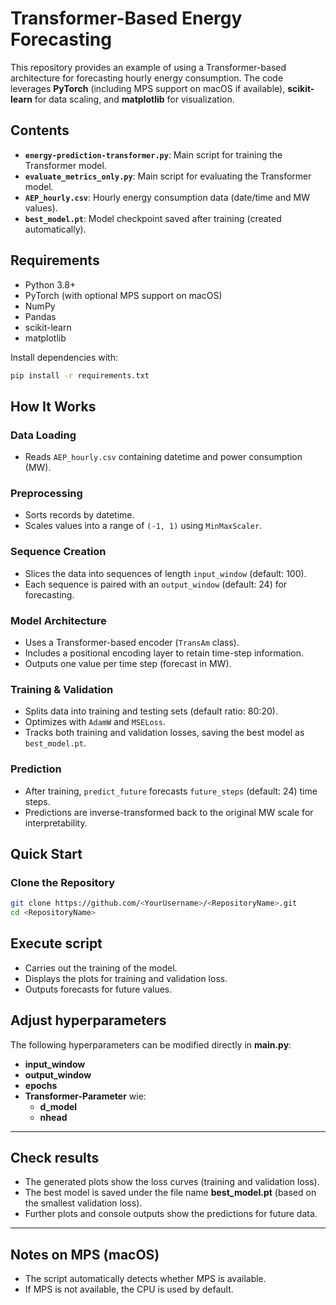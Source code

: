 # Transformer-Based Energy Forecasting

This repository provides an example of using a Transformer-based architecture for forecasting hourly energy consumption. The code leverages **PyTorch** (including MPS support on macOS if available), **scikit-learn** for data scaling, and **matplotlib** for visualization.

## Contents

- **`energy-prediction-transformer.py`**: Main script for training the Transformer model.
- **`evaluate_metrics_only.py`**: Main script for evaluating the Transformer model.
- **`AEP_hourly.csv`**: Hourly energy consumption data (date/time and MW values).
- **`best_model.pt`**: Model checkpoint saved after training (created automatically).

## Requirements

- Python 3.8+
- PyTorch (with optional MPS support on macOS)
- NumPy
- Pandas
- scikit-learn
- matplotlib

Install dependencies with:

```bash
pip install -r requirements.txt
```
## How It Works

### Data Loading
- Reads `AEP_hourly.csv` containing datetime and power consumption (MW).

### Preprocessing
- Sorts records by datetime.
- Scales values into a range of `(-1, 1)` using `MinMaxScaler`.

### Sequence Creation
- Slices the data into sequences of length `input_window` (default: 100).
- Each sequence is paired with an `output_window` (default: 24) for forecasting.

### Model Architecture
- Uses a Transformer-based encoder (`TransAm` class).
- Includes a positional encoding layer to retain time-step information.
- Outputs one value per time step (forecast in MW).

### Training & Validation
- Splits data into training and testing sets (default ratio: 80:20).
- Optimizes with `AdamW` and `MSELoss`.
- Tracks both training and validation losses, saving the best model as `best_model.pt`.

### Prediction
- After training, `predict_future` forecasts `future_steps` (default: 24) time steps.
- Predictions are inverse-transformed back to the original MW scale for interpretability.

## Quick Start

### Clone the Repository
```bash
git clone https://github.com/<YourUsername>/<RepositoryName>.git
cd <RepositoryName>
```


## Execute script
- Carries out the training of the model.  
- Displays the plots for training and validation loss.  
- Outputs forecasts for future values.

## Adjust hyperparameters

The following hyperparameters can be modified directly in **main.py**:
- **input_window**
- **output_window**
- **epochs**
- **Transformer-Parameter** wie:
  - **d_model**
  - **nhead**

---

## Check results

- The generated plots show the loss curves (training and validation loss).
- The best model is saved under the file name **best_model.pt** (based on the smallest validation loss).
- Further plots and console outputs show the predictions for future data.

---

## Notes on MPS (macOS)

- The script automatically detects whether MPS is available.
- If MPS is not available, the CPU is used by default.



